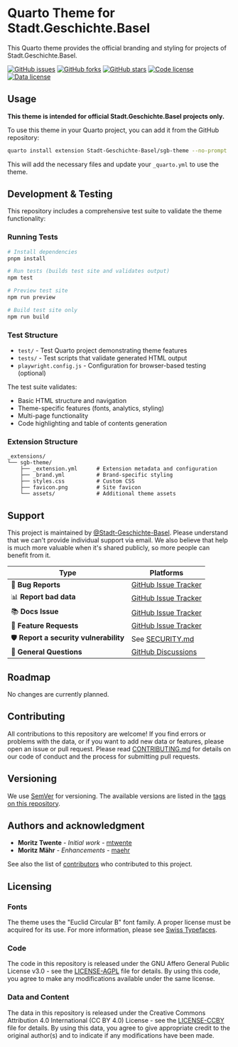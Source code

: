# Quarto Theme for Stadt.Geschichte.Basel

This Quarto theme provides the official branding and styling for projects of Stadt.Geschichte.Basel.

[![GitHub issues](https://img.shields.io/github/issues/Stadt-Geschichte-Basel/sgb-theme.svg)](https://github.com/Stadt-Geschichte-Basel/sgb-theme/issues)
[![GitHub forks](https://img.shields.io/github/forks/Stadt-Geschichte-Basel/sgb-theme.svg)](https://github.com/Stadt-Geschichte-Basel/sgb-theme/network)
[![GitHub stars](https://img.shields.io/github/stars/Stadt-Geschichte-Basel/sgb-theme.svg)](https://github.com/Stadt-Geschichte-Basel/sgb-theme/stargazers)
[![Code license](https://img.shields.io/github/license/Stadt-Geschichte-Basel/sgb-theme.svg)](https://github.com/Stadt-Geschichte-Basel/sgb-theme/blob/main/LICENSE-AGPL.md)
[![Data license](https://img.shields.io/github/license/Stadt-Geschichte-Basel/sgb-theme.svg)](https://github.com/Stadt-Geschichte-Basel/sgb-theme/blob/main/LICENSE-CCBY.md)

<!-- [![DOI](https://zenodo.org/badge/1066687287.svg)](https://zenodo.org/badge/latestdoi/ZENODO_RECORD) -->

## Usage

**This theme is intended for official Stadt.Geschichte.Basel projects only.**

To use this theme in your Quarto project, you can add it from the GitHub repository:

```bash
quarto install extension Stadt-Geschichte-Basel/sgb-theme --no-prompt
```

This will add the necessary files and update your `_quarto.yml` to use the theme.

## Development & Testing

This repository includes a comprehensive test suite to validate the theme functionality:

### Running Tests

```bash
# Install dependencies
pnpm install

# Run tests (builds test site and validates output)
npm test

# Preview test site
npm run preview

# Build test site only
npm run build
```

### Test Structure

- `test/` - Test Quarto project demonstrating theme features
- `tests/` - Test scripts that validate generated HTML output
- `playwright.config.js` - Configuration for browser-based testing (optional)

The test suite validates:
- Basic HTML structure and navigation
- Theme-specific features (fonts, analytics, styling)
- Multi-page functionality
- Code highlighting and table of contents generation

### Extension Structure

```
_extensions/
└── sgb-theme/
    ├── _extension.yml      # Extension metadata and configuration
    ├── _brand.yml          # Brand-specific styling
    ├── styles.css          # Custom CSS
    ├── favicon.png         # Site favicon
    └── assets/             # Additional theme assets
```

## Support

This project is maintained by [@Stadt-Geschichte-Basel](https://github.com/Stadt-Geschichte-Basel). Please understand that we can't provide individual support via email. We also believe that help is much more valuable when it's shared publicly, so more people can benefit from it.

| Type                                   | Platforms                                                                             |
| -------------------------------------- | ------------------------------------------------------------------------------------- |
| 🚨 **Bug Reports**                     | [GitHub Issue Tracker](https://github.com/Stadt-Geschichte-Basel/sgb-theme/issues)    |
| 📊 **Report bad data**                 | [GitHub Issue Tracker](https://github.com/Stadt-Geschichte-Basel/sgb-theme/issues)    |
| 📚 **Docs Issue**                      | [GitHub Issue Tracker](https://github.com/Stadt-Geschichte-Basel/sgb-theme/issues)    |
| 🎁 **Feature Requests**                | [GitHub Issue Tracker](https://github.com/Stadt-Geschichte-Basel/sgb-theme/issues)    |
| 🛡 **Report a security vulnerability** | See [SECURITY.md](SECURITY.md)                                                        |
| 💬 **General Questions**               | [GitHub Discussions](https://github.com/Stadt-Geschichte-Basel/sgb-theme/discussions) |

## Roadmap

No changes are currently planned.

## Contributing

All contributions to this repository are welcome! If you find errors or problems with the data, or if you want to add new data or features, please open an issue or pull request. Please read [CONTRIBUTING.md](CONTRIBUTING.md) for details on our code of conduct and the process for submitting pull requests.

## Versioning

We use [SemVer](http://semver.org/) for versioning. The available versions are listed in the [tags on this repository](https://github.com/Stadt-Geschichte-Basel/sgb-theme/tags).

## Authors and acknowledgment

- **Moritz Twente** - _Initial work_ - [mtwente](https://github.com/mtwente)
- **Moritz Mähr** - _Enhancements_ - [maehr](https://github.com/maehr)

See also the list of [contributors](https://github.com/Stadt-Geschichte-Basel/sgb-theme/graphs/contributors) who contributed to this project.

## Licensing

### Fonts

The theme uses the "Euclid Circular B" font family. A proper license must be acquired for its use. For more information, please see [Swiss Typefaces](https://www.swisstypefaces.com/fonts/euclid/).

### Code

The code in this repository is released under the GNU Affero General Public License v3.0 - see the [LICENSE-AGPL](LICENSE-AGPL.md) file for details. By using this code, you agree to make any modifications available under the same license.

### Data and Content

The data in this repository is released under the Creative Commons Attribution 4.0 International (CC BY 4.0) License - see the [LICENSE-CCBY](LICENSE-CCBY.md) file for details. By using this data, you agree to give appropriate credit to the original author(s) and to indicate if any modifications have been made.
